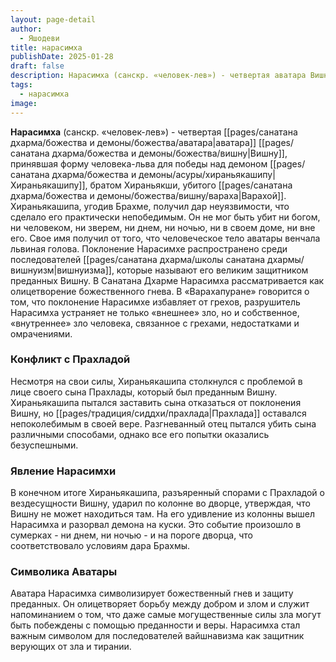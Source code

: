 ```yaml
---
layout: page-detail
author:
  - Яшодеви
title: нарасимха
publishDate: 2025-01-28
draft: false
description: Нарасимха (санскр. «человек-лев») - четвертая аватара Вишну, принявшая форму человека-льва для победы над демоном Хираньякашипой, братом Хираньякши, убитого Варахой. Хираньякашипа, угодив Брахме, получил дар неуязвимости, что сделало его практически непобедимым. Он не мог быть убит ни богом, ни человеком, ни зверем, ни днем, ни ночью, ни в своем доме, ни вне его.
tags:
  - нарасимха
image:
---
```

**Нарасимха** (санскр. «человек-лев») - четвертая [[pages/санатана дхарма/божества и демоны/божества/аватара|аватара]] [[pages/санатана дхарма/божества и демоны/божества/вишну|Вишну]], принявшая форму человека-льва для победы над демоном [[pages/санатана дхарма/божества и демоны/асуры/хираньякашипу|Хираньякашипу]], братом Хираньякши, убитого [[pages/санатана дхарма/божества и демоны/божества/вишну/вараха|Варахой]]. Хираньякашипа, угодив Брахме, получил дар неуязвимости, что сделало его практически непобедимым. Он не мог быть убит ни богом, ни человеком, ни зверем, ни днем, ни ночью, ни в своем доме, ни вне его.
Свое имя получил от того, что человеческое тело аватары венчала львиная голова. Поклонение Нарасимхе распространено среди последователей [[pages/санатана дхарма/школы санатана дхармы/вишнуизм|вишнуизма]], которые называют его великим защитником преданных Вишну. В Санатана Дхарме Нарасимха рассматривается как олицетворение божественного гнева. В «Варахапуране» говорится о том, что поклонение Нарасимхе избавляет от грехов, разрушитель Нарасимха устраняет не только «внешнее» зло, но и собственное, «внутреннее» зло человека, связанное с грехами, недостатками и омрачениями.
### Конфликт с Прахладой

Несмотря на свои силы, Хираньякашипа столкнулся с проблемой в лице своего сына Прахлады, который был преданным Вишну. Хираньякашипа пытался заставить сына отказаться от поклонения Вишну, но [[pages/традиция/сиддхи/прахлада|Прахлада]] оставался непоколебимым в своей вере. Разгневанный отец пытался убить сына различными способами, однако все его попытки оказались безуспешными.

### Явление Нарасимхи

В конечном итоге Хираньякашипа, разъяренный спорами с Прахладой о вездесущности Вишну, ударил по колонне во дворце, утверждая, что Вишну не может находиться там. На его удивление из колонны вышел Нарасимха и разорвал демона на куски. Это событие произошло в сумерках - ни днем, ни ночью - и на пороге дворца, что соответствовало условиям дара Брахмы.

### Символика Аватары

Аватара Нарасимха символизирует божественный гнев и защиту преданных. Он олицетворяет борьбу между добром и злом и служит напоминанием о том, что даже самые могущественные силы зла могут быть побеждены с помощью преданности и веры. Нарасимха стал важным символом для последователей вайшнавизма как защитник верующих от зла и тирании.